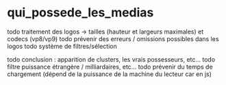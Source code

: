 # qui_possede_les_medias

todo traitement des logos -> tailles (hauteur et largeurs maximales) et codecs (vp8/vp9)
todo prévenir des erreurs / omissions possibles dans les logos
todo système de filtres/sélection

todo conclusion : apparition de clusters, les vrais possesseurs, etc...
todo filtre puissance étrangère / milliardaires, etc...
todo prévenir du temps de chargement (dépend de la puissance de la machine du lecteur car en js)